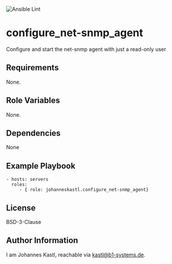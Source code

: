![Ansible Lint](https://github.com/johanneskastl/ansible-role-configure_net-snmp_agent/workflows/Ansible%20Lint/badge.svg)

configure_net-snmp_agent
=========

Configure and start the net-snmp agent with just a read-only user

Requirements
------------

None.

Role Variables
--------------

None.

Dependencies
------------

None

Example Playbook
----------------

    - hosts: servers
      roles:
         - { role: johanneskastl.configure_net-snmp_agent}

License
-------

BSD-3-Clause

Author Information
------------------

I am Johannes Kastl, reachable via kastl@b1-systems.de.

